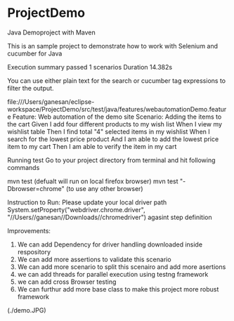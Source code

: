 # ProjectDemo

Java Demoproject with Maven

This is an sample project to demonstrate how to work with Selenium and cucumber for Java

Execution summary
 passed	1 scenarios
Duration	   14.382s 


You can use either plain text for the search or  cucumber tag expressions  to filter the output.

file:///Users/ganesan/eclipse-workspace/ProjectDemo/src/test/java/features/webautomationDemo.feature
Feature: Web automation of the demo site
Scenario: Adding the items to the cart
Given I add four different products to my wish list
When I view my wishlist table
Then I find total "4" selected items in my wishlist
When I search for the lowest price product
And I am able to add the lowest price item to my cart
Then I am able to verify the item in my cart


Running test
Go to your project directory from terminal and hit following commands

mvn test (defualt will run on local firefox browser)
mvn test "-Dbrowser=chrome" (to use any other browser)

Instruction to Run:
Please update your local driver path System.setProperty("webdriver.chrome.driver", "//Users//ganesan//Downloads//chromedriver") agasint step definition

Improvements:
1. We can add Dependency for driver handling downloaded inside respository
2. We can add more assertions to validate this scenario
3. We can add more scenario to split this scenairo and add more asertions
4. we can add threads for parallel execution using testng framework
5. we can add cross Browser testing
6. We can furthur add more base class to make this project more robust framework

(./demo.JPG)
